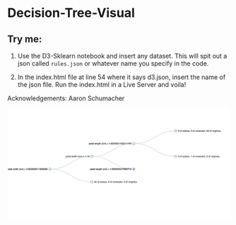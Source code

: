 # Decision-Tree-Visual

## Try me:

1. Use the D3-Sklearn notebook and insert any dataset. This will spit out a json called `rules.json` or whatever name you specify in the code. 

2. In the index.html file at line 54 where it says d3.json, insert the name of the json file. Run the index.html in a Live Server and voila!

Acknowledgements: Aaron Schumacher

![tree-d3](tree-d3.png)
